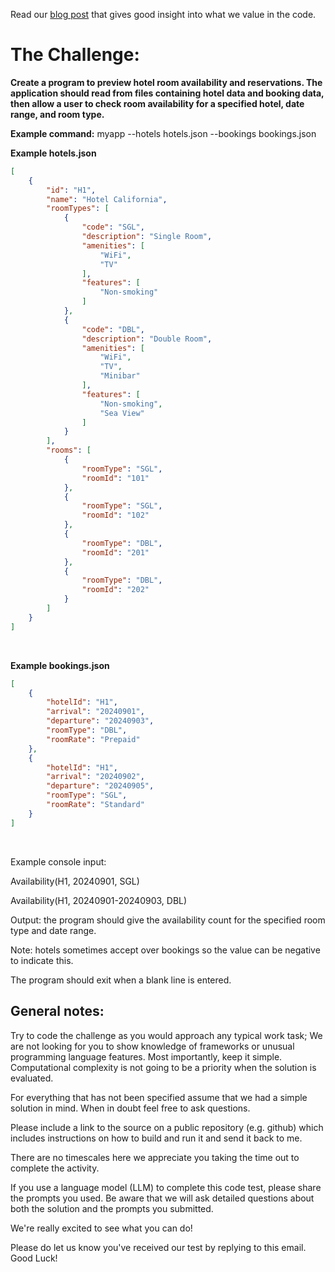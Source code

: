 Read our [blog post](https://medium.com/guestline-labs/hints-for-our-interview-process-and-code-test-ae647325f400) that gives good insight into what we value in the code.

# The Challenge:  

**Create a program to preview hotel room availability and reservations. 
The application should read from files containing hotel data and booking data, 
then allow a user to check room availability for a specified hotel, date range, and room type.**

**Example command:** myapp --hotels hotels.json --bookings bookings.json 

**Example hotels.json**
```json
[
    {
        "id": "H1",
        "name": "Hotel California",
        "roomTypes": [
            {
                "code": "SGL",
                "description": "Single Room",
                "amenities": [
                    "WiFi",
                    "TV"
                ],
                "features": [
                    "Non-smoking"
                ]
            },
            {
                "code": "DBL",
                "description": "Double Room",
                "amenities": [
                    "WiFi",
                    "TV",
                    "Minibar"
                ],
                "features": [
                    "Non-smoking",
                    "Sea View"
                ]
            }
        ],
        "rooms": [
            {
                "roomType": "SGL",
                "roomId": "101"
            },
            {
                "roomType": "SGL",
                "roomId": "102"
            },
            {
                "roomType": "DBL",
                "roomId": "201"
            },
            {
                "roomType": "DBL",
                "roomId": "202"
            }
        ]
    }
]
```

<br>

**Example bookings.json**
```json
[
    {
        "hotelId": "H1",
        "arrival": "20240901",
        "departure": "20240903",
        "roomType": "DBL",
        "roomRate": "Prepaid"
    },
    {
        "hotelId": "H1",
        "arrival": "20240902",
        "departure": "20240905",
        "roomType": "SGL",
        "roomRate": "Standard"
    }
]
```

<br>

Example console input: 

Availability(H1, 20240901, SGL) 

Availability(H1, 20240901-20240903, DBL) 

Output:
 the program should give the availability
 count for the specified room type and date range. 


Note:
hotels sometimes accept over bookings so the value can be negative to indicate this.  

The program should exit when a blank line is entered.  



## General notes: 

Try to code the challenge as you would approach any typical work task; 
We are not looking for you to show knowledge of frameworks or unusual programming language features.
Most importantly, keep it simple.
Computational complexity is not going to be a priority when the solution is evaluated. 

For everything that has not been specified assume that we had a
simple solution in mind. When in doubt feel free to ask questions. 

Please include a link to the source on a public repository (e.g. github)
which includes instructions on how to build and run it and send it back to me.  

There are no timescales here we appreciate you taking the time out to complete the activity. 

If you use a language model (LLM) to complete this code test, please share the prompts you used.
Be aware that we will ask detailed questions about both the solution and the prompts you submitted. 

We're really excited to see what you can do! 


Please do let us know you've received our test by replying to this email. Good Luck! 